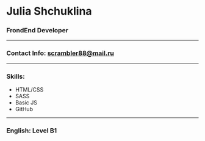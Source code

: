 # Julia Shchuklina
### FrondEnd Developer
----------


### Contact Info: scrambler88@mail.ru
-------

 
 ### Skills:
 * HTML/CSS
 * SASS
 * Basic JS
 * GitHub
 --------

 ### English: Level B1